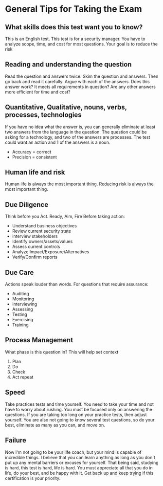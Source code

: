 # General Tips for Taking the Exam 

## What skills does this test want you to know?
This is an English test.  This test is for a security manager.  You have to analyze scope, time, and cost for most questions.  Your goal is to reduce the risk

## Reading and understanding the question
Read the question and answers twice. Skim the question and answers.  Then go back and read it carefully.  Argue with each of the answers. Does this answer work?  It meets all requirements in question?  Are any other answers more efficient for time and cost?

## Quantitative, Qualitative, nouns, verbs, processes, technologies
If you have no idea what the answer is, you can generally eliminate at least two answers from the language in the question.  The question could be asking for a technology, and two of the answers are processes.  The test could want an action and 1 of the answers is a noun.  
* Accuracy = correct
* Precision = consistent

## Human life and risk
Human life is always the most important thing.  Reducing risk is always the most important thing.

## Due Diligence
Think before you Act. Ready, Aim, Fire  Before taking action:
* Understand business objectives
* Review current security state
* interview stakeholders
* Identify owners/assets/values
* Assess current controls
* Analyze Impact/Exposure/Alternatives
* Verify/Confirm reports

## Due Care
Actions speak louder than words. For questions that require assurance:
* Auditing
* Monitoring
* Interviewing
* Assessing
* Testing
* Exercising
* Training

## Process Management
What phase is this question in?  This will help set context
1. Plan
2. Do
3. Check
4. Act
repeat

## Speed
Take practices tests and time yourself. You need to take your time and not have to worry about rushing.  You must be focused only on answering the questions.  If you are taking too long on your practice tests, then adjust yourself.  You are also not going to know several test questions, so do your best, eliminate as many as you can, and move on.

## Failure
Now I'm not going to be your life coach, but your mind is capable of incredible things.  I believe that you can learn anything as long as you don't put up any mental barriers or excuses for yourself.  That being said, studying is hard, this test is hard, life is hard.  You must appreciate all that you do in life, do your best, and be happy with it.  Get back up and keep trying if this certification is your priority.  
